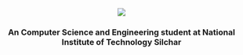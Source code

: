 <h2 align="center"><img src="https://readme-typing-svg.herokuapp.com?color=43cbaa&size=40&width=750&height=80&lines=Hello+there!+I'm+."/></h2>
<h3 align="center">An Computer Science and Engineering student at National Institute of Technology Silchar</h3>
